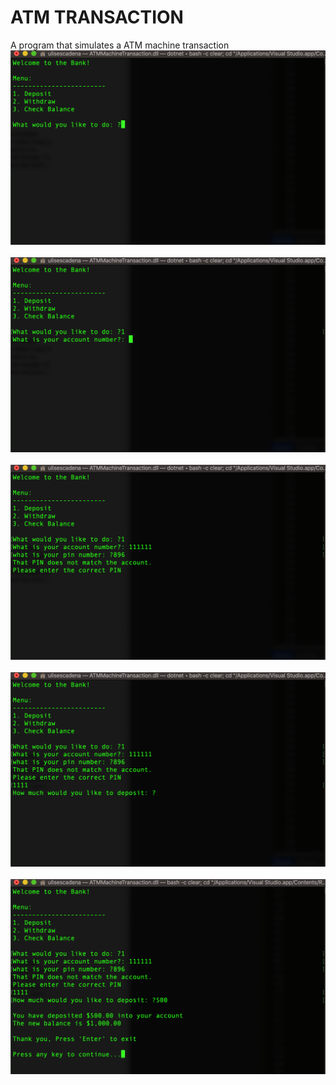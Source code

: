 # ATM TRANSACTION

A program that simulates a ATM machine transaction
<br />
<img src="pic1.png">
<br /><br />
<img src="pic2.png">
<br /><br />
<img src="pic3.png">
<br /><br />
<img src="pic4.png">
<br /><br />
<img src="pic5.png">
